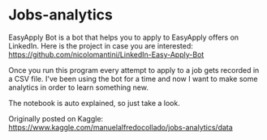 # Jobs-analytics

EasyApply Bot is a bot that helps you to apply to EasyApply offers on LinkedIn. Here is the project in case you are interested: https://github.com/nicolomantini/LinkedIn-Easy-Apply-Bot

Once you run this program every attempt to apply to a job gets recorded in a CSV file. I've been using the bot for a time and now I want to make some analytics in order to learn something new.

The notebook is auto explained, so just take a look.

Originally posted on Kaggle: https://www.kaggle.com/manuelalfredocollado/jobs-analytics/data
